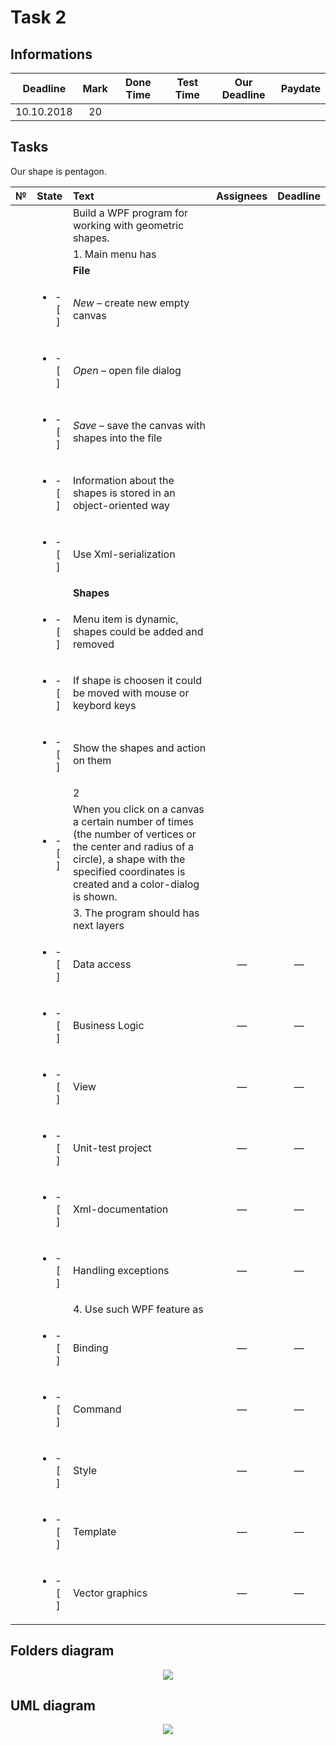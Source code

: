 # Task 2

## Informations

| Deadline |Mark|Done Time |Test Time |Our Deadline|Paydate|
|:--------:|:--:|:--------:|:--------:|:----------:|:-----:|
|10.10.2018| 20 |          |          |            |       |


## Tasks

Our shape is pentagon.

|№|          State         |                            Text                                           |   Assignees  |  Deadline  |
|-|:----------------------:|:--------------------------------------------------------------------------|:------------:|:----------:|
| |                        |      Build a WPF program for working with geometric shapes.               |              |            |
| |                        |                      1. Main menu has                                     |              |            |
| |                        | **File**                                                                  |              |            |
| |<ul><li>- [ ] </li></ul>| *New* – create new empty canvas                                           |              |            |
| |<ul><li>- [ ] </li></ul>| *Open* – open file dialog                                                 |              |            |
| |<ul><li>- [ ] </li></ul>| *Save* – save the canvas with shapes into the file                        |              |            |
| |<ul><li>- [ ] </li></ul>| Information about the shapes is stored in an object-oriented way          |              |            |
| |<ul><li>- [ ] </li></ul>| Use Xml-serialization                                                     |              |            |
| |                        | **Shapes**                                                                |              |            |
| |<ul><li>- [ ] </li></ul>|   Menu item is dynamic, shapes could be added and removed                 |              |            |
| |<ul><li>- [ ] </li></ul>|   If shape is choosen it could be moved with mouse or keybord keys        |              |            |
| |<ul><li>- [ ] </li></ul>|   Show the shapes and action on them                                      |              |            |
| |                        |                          2                                                |              |            |
| |<ul><li>- [ ] </li></ul>| When you click on a canvas a certain number of times (the number of vertices or the center and radius of a circle), a shape with the specified coordinates is created and a color-dialog is shown.                |              |            |
| |                        |                  3. The program should has next layers                    |              |            |
| |<ul><li>- [ ] </li></ul>| Data access                                                               |      —       |      —     |
| |<ul><li>- [ ] </li></ul>| Business Logic                                                            |      —       |      —     |
| |<ul><li>- [ ] </li></ul>| View                                                                      |      —       |      —     |
| |<ul><li>- [ ] </li></ul>| Unit-test project                                                         |      —       |      —     |
| |<ul><li>- [ ] </li></ul>| Xml-documentation                                                         |      —       |      —     |
| |<ul><li>- [ ] </li></ul>| Handling exceptions                                                       |      —       |      —     |
| |                        |                        4. Use such WPF feature as                         |              |            |
| |<ul><li>- [ ] </li></ul>| Binding                                                                   |      —       |      —     |
| |<ul><li>- [ ] </li></ul>| Command                                                                   |      —       |      —     |
| |<ul><li>- [ ] </li></ul>| Style                                                                     |      —       |      —     |
| |<ul><li>- [ ] </li></ul>| Template                                                                  |      —       |      —     |
| |<ul><li>- [ ] </li></ul>| Vector graphics                                                           |      —       |      —     |

## Folders diagram

<p align="center">
  <img src="/Images/Task2/files.png">
</p>

## UML diagram

<p align="center">
  <img src="/Images/Task2/uml.png">
</p>
 
